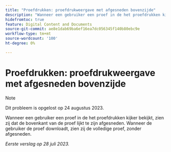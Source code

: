 ```yaml
---
title: "Proefdrukken: proefdrukweergave met afgesneden bovenzijde"
description: "Wanneer een gebruiker een proef in de het proefdrukken kijker bekijkt, zien zij dat de bovenkant van de proef lijkt te zijn afgesneden. Wanneer de gebruiker de proef downloadt, zien zij de volledige proef, zonder afgesneden. "
hidefromtoc: true
feature: Digital Content and Documents
source-git-commit: ae8e1dab69ba6ef16ea7dc056345f140b80ebc9e
workflow-type: tm+mt
source-wordcount: '100'
ht-degree: 0%

---
```



# Proefdrukken: proefdrukweergave met afgesneden bovenzijde

<!--WF and WFP TOCs-->

>[!NOTE]
>
>Dit probleem is opgelost op 24 augustus 2023.

Wanneer een gebruiker een proef in de het proefdrukken kijker bekijkt, zien zij dat de bovenkant van de proef lijkt te zijn afgesneden. Wanneer de gebruiker de proef downloadt, zien zij de volledige proef, zonder afgesneden.

_Eerste verslag op 28 juli 2023._

